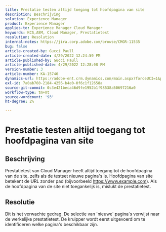 ```yaml
---
title: Prestatie testen altijd toegang tot hoofdpagina van site
description: Beschrijving
solution: Experience Manager
product: Experience Manager
applies-to: Experience Manager Cloud Manager
keywords: KCS,AEM, Cloud Manager, Prestatietest
resolution: Resolution
internal-notes: https://jira.corp.adobe.com/browse/CMGR-11535
bug: false
article-created-by: Gucci Paull
article-created-date: 4/29/2022 12:24:59 PM
article-published-by: Gucci Paull
article-published-date: 4/29/2022 12:28:08 PM
version-number: 3
article-number: KA-15746
dynamics-url: https://adobe-ent.crm.dynamics.com/main.aspx?forceUCI=1&pagetype=entityrecord&etn=knowledgearticle&id=14fdbd5f-b7c7-ec11-a7b6-0022480a10ee
exl-id: 7a0ab760-2184-4256-b4e0-0f6c1f12658a
source-git-commit: 0c3e421beca46d9fe1952b1f98538a50697216a0
workflow-type: tm+mt
source-wordcount: '93'
ht-degree: 2%

---
```


# Prestatie testen altijd toegang tot hoofdpagina van site

## Beschrijving




Prestatietest van Cloud Manager heeft altijd toegang tot de hoofdpagina van de site, zelfs als de testset nieuwe pagina&#39;s is. Hoofdpagina van site betekent de URL zonder pad (bijvoorbeeld https://www.example.com). Als de hoofdpagina van de site niet toegankelijk is, mislukt de prestatietest.



## Resolutie



Dit is het verwachte gedrag. De selectie van &#39;nieuwe&#39; pagina&#39;s verwijst naar de werkelijke prestatietest. De kruipper wordt eerst uitgevoerd om te identificeren welke pagina&#39;s beschikbaar zijn.
